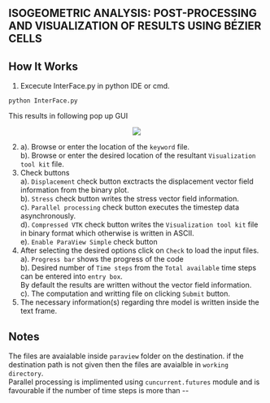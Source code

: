 ## ISOGEOMETRIC ANALYSIS: POST-PROCESSING AND VISUALIZATION OF RESULTS USING BÉZIER CELLS

## How It Works
1. Excecute InterFace.py in python IDE or cmd.
```
python InterFace.py
```
This results in following pop up GUI

<p align="center">
 <img src=https://user-images.githubusercontent.com/56837271/132837320-60d74e52-c0a9-4ae1-bed8-1003ebf2b228.png>
</p>

2. a). Browse or enter the location of the `keyword` file.  
   b). Browse or enter the desired location of the resultant `Visualization tool kit` file.  
3. Check buttons  
   a). `Displacement` check button exctracts the displacement vector field information from the binary plot.  
   b). `Stress` check button writes the stress vector field information.  
   c). `Parallel processing` check button executes the timestep data asynchronously.  
   d). `Compressed VTK` check button writes the `Visualization tool kit` file in binary format which otherwise is written in ASCII.  
   e). `Enable ParaView Simple` check button
4. After selecting the desired options click on `Check` to load the input files.
   a). `Progress bar` shows the progress of the code  
   b). Desired number of `Time steps` from the `Total available` time steps can be entered into `entry box`.  
       By default the results are written without the vector field information.  
   c). The computation and writting file on clicking `Submit` button.   
5. The necessary information(s) regarding thre model is written inside the text frame.   
 
 ## Notes
 
 The files are avaialable inside `paraview` folder on the destination. if the destination path is not given then the files are avaialble in `working directory`.  
 Parallel processing is implimented using `cuncurrent.futures` module and is favourable if the number of time steps is more than --
